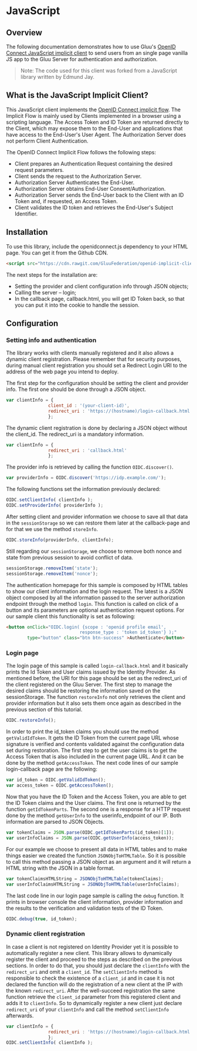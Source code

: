 # JavaScript

## Overview
The following documentation demonstrates how to use Gluu's [OpenID Connect JavaScript implicit client](https://github.com/GluuFederation/openid-implicit-client) to send users from an single page vanilla JS app to the Gluu Server for authentication and authorization.

> Note: The code used for this client was forked from a JavaScript library written by Edmund Jay.

## What is the JavaScript Implicit Client?
This JavaScript client implements the [OpenID Connect implicit flow](http://openid.net/specs/openid-connect-core-1_0.html#ImplicitFlowAuth). The Implicit Flow is mainly used by Clients implemented in a browser using a scripting language. The Access Token and ID Token are returned directly to the Client, which may expose them to the End-User and applications that have access to the End-User's User Agent. The Authorization Server does not perform Client Authentication.

The OpenID Connect Implicit Flow follows the following steps:

- Client prepares an Authentication Request containing the desired request parameters.
- Client sends the request to the Authorization Server.
- Authorization Server Authenticates the End-User.
- Authorization Server obtains End-User Consent/Authorization.
- Authorization Server sends the End-User back to the Client with an ID Token and, if requested, an Access Token.
- Client validates the ID token and retrieves the End-User's Subject Identifier.

## Installation

To use this library, include the openidconnect.js dependency to your HTML page. You can get it from the Github CDN.

```html
<script src="https://cdn.rawgit.com/GluuFederation/openid-implicit-client/master/openidconnect.js"></script>
```
The next steps for the installation are:

- Setting the provider and client configuration info through JSON objects;
- Calling the server – login;
- In the callback page, callback.html, you will get ID Token back, so that you can put it into the cookie to handle the session.



## Configuration

### Setting info and authentication

The library works with clients manually registered and it also allows a dynamic client registration. Please remember that for security purposes, during manual client registration you should set a Redirect Login URI to the address of the web page you intend to deploy.

The first step for the configuration should be setting the client and provider info. The first one should be done through a JSON object.

```JavaScript
var clientInfo = {
                client_id : '(your-client-id)',
                redirect_uri : 'https://(hostname)/login-callback.html'
                };
```

The dynamic client registration is done by declaring a JSON object without the client_id. The redirect_uri is a mandatory information.

```JavaScript
var clientInfo = {
                redirect_uri : 'callback.html'
                };
```

The provider info is retrieved by calling the function `OIDC.discover()`.

```JavaScript
var providerInfo = OIDC.discover('https://idp.example.com/');
```
The following functions set the information previously declared:
```JavaScript
OIDC.setClientInfo( clientInfo );
OIDC.setProviderInfo( providerInfo );
```
After setting client and provider information we choose to save all that data in the `sessionStorage` so we can restore them later at the callback-page and for that we use the method `storeInfo`.

```JavaScript
OIDC.storeInfo(providerInfo, clientInfo);
```
Still regarding our `sessionStorage`, we choose to remove both nonce and state from previous session to avoid conflict of data.

```JavaScript
sessionStorage.removeItem('state');
sessionStorage.removeItem('nonce');
```
The authentication homepage for this sample is composed by HTML tables to show our client information and the login request. The latest is a JSON object composed by all the information passed to the server authorization endpoint through the method `login`. This function is called on click of a button and its parameters are optional authentication request options. For our sample client this functionality is set as following:

```HTML
<button onClick="OIDC.login( {scope : 'openid profile email',
                            response_type : 'token id_token'} );"
        type="button" class="btn btn-success" >Authenticate</button>
```

### Login page

The login page of this sample is called `login-callback.html` and it basically prints the Id Token and User claims issued by the Identity Provider. As mentioned before, the URI for this page should be set as the redirect_uri of the client registered on the Gluu Server. The first step to manage the desired claims should be restoring the information saved on the sessionStorage. The function `restoreInfo` not only retrieves the client and provider information but it also sets them once again as described in the previous section of this tutorial.

```JavaScript
OIDC.restoreInfo();
```
In order to print the id_token claims you should use the method `getValidIdToken`. It gets the ID Token from the current page URL whose signature is verified and contents validated against the configuration data set during restoration. The first step to get the user claims is to get the Access Token that is also included in the current page URL. And it can be done by the method `getAccessToken`. The next code lines of our sample login-callback page are the following:

```JavaScript
var id_token = OIDC.getValidIdToken();
var access_token = OIDC.getAccessToken();
```

Now that you have the ID Token and the Access Token, you are able to get the ID Token claims and the User claims. The first one is returned by the function `getIdTokenParts`. The second one is a response for a HTTP request done by the method `getUserInfo` to the userinfo_endpoint of our IP. Both information are parsed to JSON Objects.

```JavaScript
var tokenClaims = JSON.parse(OIDC.getIdTokenParts(id_token)[1]);
var userInfoClaims = JSON.parse(OIDC.getUserInfo(access_token));
```
For our example we choose to present all data in HTML tables and to make things easier we created the function `JSONObjToHTMLTable`. So it is possible to call this method passing a JSON object as an argument and it will return a HTML string with the JSON in a table format.

```JavaScript
var tokenClaimsHTMLString = JSONObjToHTMLTable(tokenClaims);
var userInfoClaimsHTMLString = JSONObjToHTMLTable(userInfoClaims);
```

The last code line in our login page sample is calling the `debug` function. It prints in browser console the client information, provider information and the results to the verification and validation tests of the ID Token.

```JavaScript
OIDC.debug(true, id_token);
```

### Dynamic client registration

In case a client is not registered on Identity Provider yet it is possible to automatically register a new client. This library allows to dynamically register the client and proceed to the steps as described on the previous sections. In order to do that, you should just declare the `clientInfo` with the `redirect_uri` and omit a `client_id`. The `setClientInfo` method is responsible to check the existence of a `client_id` and in case it is not declared the function will do the registration of a new client at the IP with the known `redirect_uri`. After the well-succeed registration the same function retrieve the `client_id` parameter from this registered client and adds it to `clientInfo`. So to dynamically register a new client just declare `redirect_uri` of your `clientInfo` and call the method `setClientInfo` afterwards.

```JavaScript
var clientInfo = {
                redirect_uri : 'https://(hostname)/login-callback.html'
                };
OIDC.setClientInfo( clientInfo );
```  